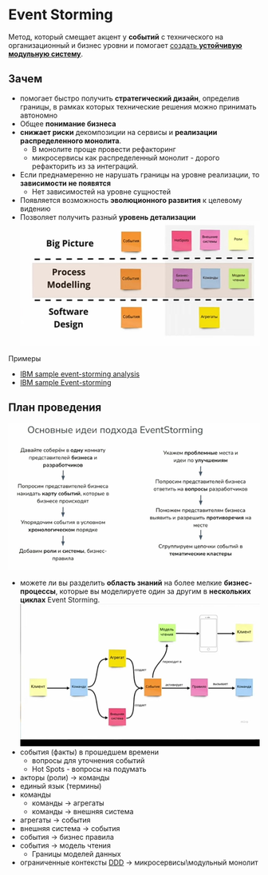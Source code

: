 # Event Storming

Метод, который смещает акцент у __событий__ с технического на организационный и бизнес уровни и помогает [создать __устойчивую модульную систему__](https://habr.com/ru/companies/oleg-bunin/articles/537862/).

## Зачем

- помогает быстро получить __стратегический дизайн__, определив границы, в рамках которых технические решения можно принимать автономно
- Общее __понимание бизнеса__
- __снижает риски__ декомпозиции на сервисы  и __реализации распределенного монолита__. 
	- В монолите проще провести рефакторинг 
	- микросервисы как распределенный монолит - дорого рефакторить из за интеграций.  
- Если преднамеренно не нарушать границы на уровне реализации, то __зависимости не появятся__
	- Нет зависимостей на уровне сущностей
- Появляется возможность __эволюционного развития__ к целевому видению
- Позволяет получить разный __уровень детализации__
![Alt text](../../../img/pattern/ddd/event.storming.step.jpg)

Примеры

- [IBM sample event-storming analysis](https://ibm-cloud-architecture.github.io/refarch-kc/implementation/event-storming-analysis/)
- [IBM sample Event-storming](https://www.ibm.com/cloud/architecture/architecture/practices/event-storming-methodology-architecture/)

## План проведения

![Alt text](../../../img/pattern/ddd/event.storming.plan.jpg)

- можете ли вы разделить __область знаний__ на более мелкие __бизнес-процессы__, которые вы моделируете один за другим в __нескольких циклах__ Event Storming.
![Alt text](../../../img/pattern/ddd/event.storming.elements.jpg)
- события (факты) в прошедшем времени
	- вопросы для уточнения событий
	- Hot Spots - вопросы на подумать
- акторы (роли) -> команды
- единый язык (термины)
- команды 
	- команды -> агрегаты
	- команды -> внешняя система
- агрегаты -> события
- внешняя система -> события
- события -> бизнес правила
- события -> модель чтения
	- Границы моделей данных
- ограниченные контексты [DDD](ddd.md) -> микросервисы\модульный монолит

